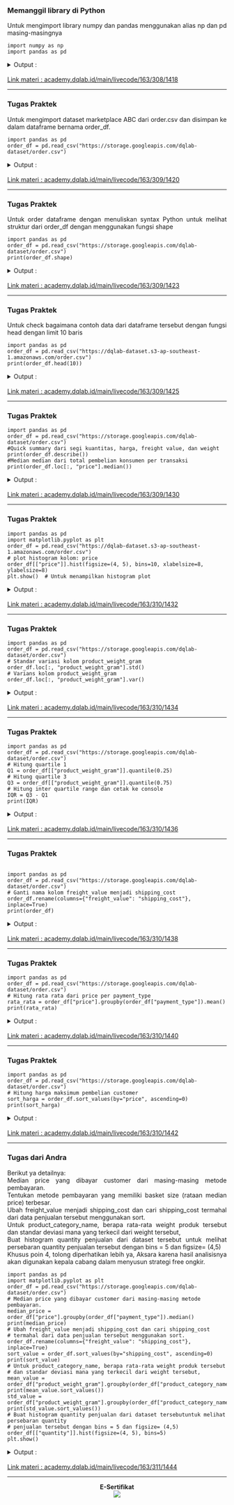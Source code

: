 ### Memanggil library di Python 
<p align="justify"> Untuk mengimport library numpy dan pandas menggunakan alias np dan pd masing-masingnya</p>

```plantuml
import numpy as np
import pandas as pd
```

<details>
<summary markdown="span">Output :</summary>
In [1]: import numpy as np</br>
        import pandas as pd
</details>
</br>
<a href="https://academy.dqlab.id/main/livecode/163/308/1418">Link materi : academy.dqlab.id/main/livecode/163/308/1418</a>

----

### Tugas Praktek 
<p align="justify"> Untuk mengimport dataset marketplace ABC dari order.csv dan disimpan ke dalam dataframe bernama order_df.</p>

```plantuml
import pandas as pd
order_df = pd.read_csv("https://storage.googleapis.com/dqlab-dataset/order.csv")
```

<details>
<summary markdown="span">Output :</summary>
In [1]: </br>
        import pandas as pd</br>
        order_df = pd.read_csv("https://storage.googleapis.com/dqlab-dataset/order.csv")
</details>
</br>
<a href="https://academy.dqlab.id/main/livecode/163/309/1420">Link materi : academy.dqlab.id/main/livecode/163/309/1420</a>

----

### Tugas Praktek 
<p align="justify"> Untuk order dataframe dengan menuliskan syntax Python untuk melihat struktur dari order_df dengan menggunakan fungsi shape</p>

```plantuml
import pandas as pd
order_df = pd.read_csv("https://storage.googleapis.com/dqlab-dataset/order.csv")
print(order_df.shape)
```

<details>
<summary markdown="span">Output :</summary>
(49999, 12)
</details>
</br>
<a href="https://academy.dqlab.id/main/livecode/163/309/1423">Link materi : academy.dqlab.id/main/livecode/163/309/1423</a>

----

### Tugas Praktek 
<p align="justify"> Untuk check bagaimana contoh data dari dataframe tersebut dengan fungsi head dengan limit 10 baris</p>

```plantuml
import pandas as pd
order_df = pd.read_csv("https://dqlab-dataset.s3-ap-southeast-1.amazonaws.com/order.csv")
print(order_df.head(10))
```

<details>
<summary markdown="span">Output :</summary>

|    |                  order_id       | ...|product_weight_gram|
|:--:|                :--              |:--:|   :--           |
| 0 | 2e7a8482f6fb09756ca50c10d7bfc047 | ...|           1800.0|
| 1 |  2e7a8482f6fb09756ca50c10d7bfc047| ...|           1400.0|
| 2 | e5fa5a7210941f7d56d0208e4e071d35 | ...|            700.0|
| 3 | 3b697a20d9e427646d92567910af6d57 | ...|            300.0|
| 4 | 71303d7e93b399f5bcd537d124c0bcfa | ...|            500.0|
| 5 | be5bc2f0da14d8071e2d45451ad119d9 | ...|            400.0|
| 6 | 0a0837a5eee9e7a9ce2b1fa831944d27 | ...|           3100.0|
| 7 | 1ff217aa612f6cd7c4255c9bfe931c8b | ...|            200.0|
| 8 | 22613579f7d11cc59c4347526fc3c79e | ...|            600.0|
| 9 | 356b492aba2d1a7da886e54e0b6212b7 | ...|            610.0|
                           

[10 rows x 12 columns]
</details>
</br>
<a href="https://academy.dqlab.id/main/livecode/163/309/1425">Link materi : academy.dqlab.id/main/livecode/163/309/1425</a>

----

### Tugas Praktek 

```plantuml
import pandas as pd
order_df = pd.read_csv("https://storage.googleapis.com/dqlab-dataset/order.csv")
#Quick summary dari segi kuantitas, harga, freight value, dan weight
print(order_df.describe())
#Median median dari total pembelian konsumen per transaksi
print(order_df.loc[:, "price"].median())
```

<details>
<summary markdown="span">Output :</summary>
        
|      |    quantity |      price  |freight_value  |product_weight_gram|
| :--  |     --:     |   :--:     |   :--:        |   --:     |  
|count | 49999.000000 | 4.999900e+04 |  49999.000000   |      49980.000000|
|mean  |     1.197484 | 2.607784e+06 | 104521.390428   |       2201.830892|
|std   |     0.722262 | 1.388312e+06 |  55179.844962   |       3929.896875|
|min   |     1.000000 | 2.000000e+05 |   9000.000000   |         50.000000|
|25%   |     1.000000 | 1.410500e+06 |  57000.000000   |        300.000000|
|50%   |     1.000000 | 2.610000e+06 | 104000.000000   |        800.000000|
|75%   |     1.000000 | 3.810000e+06 | 152000.000000   |       1850.000000|
|max   |    21.000000 | 5.000000e+06 | 200000.000000   |      40425.000000|

2610000.0
</details>
</br>
<a href="https://academy.dqlab.id/main/livecode/163/309/1430">Link materi : academy.dqlab.id/main/livecode/163/309/1430</a>

----

### Tugas Praktek 

```plantuml
import pandas as pd
import matplotlib.pyplot as plt
order_df = pd.read_csv("https://dqlab-dataset.s3-ap-southeast-1.amazonaws.com/order.csv")
# plot histogram kolom: price
order_df[["price"]].hist(figsize=(4, 5), bins=10, xlabelsize=8, ylabelsize=8)
plt.show()  # Untuk menampilkan histogram plot
```

<details>
<summary markdown="span">Output :</summary>
<img src="https://github.com/yenysyafitry/DQLab-Exploratory-Data-Analysis-with-Python-for-Beginner/blob/main/download.png">
</details>
</br>
<a href="https://academy.dqlab.id/main/livecode/163/310/1432">Link materi : academy.dqlab.id/main/livecode/163/310/1432</a>

----

### Tugas Praktek 

```plantuml
import pandas as pd
order_df = pd.read_csv("https://storage.googleapis.com/dqlab-dataset/order.csv")
# Standar variasi kolom product_weight_gram
order_df.loc[:, "product_weight_gram"].std()
# Varians kolom product_weight_gram
order_df.loc[:, "product_weight_gram"].var()
```

<details>
<summary markdown="span">Output :</summary>
In [1]: </br>
        import pandas as pd</br>
        order_df = pd.read_csv("https://storage.googleapis.com/dqlab-dataset/order.csv")</br>
        # Standar variasi kolom product_weight_gram</br>
        order_df.loc[:, "product_weight_gram"].std()</br>
        # Varians kolom product_weight_gram</br>
        order_df.loc[:, "product_weight_gram"].var()
</details>
</br>
<a href="https://academy.dqlab.id/main/livecode/163/310/1434">Link materi : academy.dqlab.id/main/livecode/163/310/1434</a>

----

### Tugas Praktek 

```plantuml
import pandas as pd
order_df = pd.read_csv("https://storage.googleapis.com/dqlab-dataset/order.csv")
# Hitung quartile 1
Q1 = order_df[["product_weight_gram"]].quantile(0.25)
# Hitung quartile 3
Q3 = order_df[["product_weight_gram"]].quantile(0.75)
# Hitung inter quartile range dan cetak ke console
IQR = Q3 - Q1
print(IQR)
```

<details>
<summary markdown="span">Output :</summary>
product_weight_gram    1550.0</br>
dtype: float64
</details>
</br>
<a href="https://academy.dqlab.id/main/livecode/163/310/1436">Link materi : academy.dqlab.id/main/livecode/163/310/1436</a>

----

### Tugas Praktek 

```plantuml

import pandas as pd
order_df = pd.read_csv("https://storage.googleapis.com/dqlab-dataset/order.csv")
# Ganti nama kolom freight_value menjadi shipping_cost
order_df.rename(columns={"freight_value": "shipping_cost"}, inplace=True)
print(order_df)
```

<details>
<summary markdown="span">Output :</summary>
[49999 rows x 12 columns] 
</details>
</br>
<a href="https://academy.dqlab.id/main/livecode/163/310/1438">Link materi : academy.dqlab.id/main/livecode/163/310/1438</a>

----

### Tugas Praktek 

```plantuml
import pandas as pd
order_df = pd.read_csv("https://storage.googleapis.com/dqlab-dataset/order.csv")
# Hitung rata rata dari price per payment_type
rata_rata = order_df["price"].groupby(order_df["payment_type"]).mean()
print(rata_rata)
```

<details>
<summary markdown="span">Output :</summary>
payment_type</br>
credit card        2.600706e+06</br>
debit card         2.611974e+06</br>
e-wallet           2.598562e+06</br>
virtual account    2.619786e+06</br>
Name: price, dtype: float64
</details>
</br>
<a href="https://academy.dqlab.id/main/livecode/163/310/1440">Link materi : academy.dqlab.id/main/livecode/163/310/1440</a>

----

### Tugas Praktek 

```plantuml
import pandas as pd
order_df = pd.read_csv("https://storage.googleapis.com/dqlab-dataset/order.csv")
# Hitung harga maksimum pembelian customer
sort_harga = order_df.sort_values(by="price", ascending=0)
print(sort_harga)
```

<details>
<summary markdown="span">Output :</summary>

|     |                          order_id|  ... | product_weight_gram|
|:---: |           :---:                 |  :---: |        :---:     |
|37085 | d7b2d3b902441cf3dd12cd125533217d | ...   |            1825.0|
|41958 | 2711089c7fec59d4dc8483e3c6a12fa3 | ...   |             200.0|
|3976  | f343624eab419250ad81f1ce6be22c93 | ...   |             950.0|
|21072 | c8947a583ab9791a5a9d02384cb84302 | ...   |             550.0|
|47074 | f6134169ca6f0cdfbe6458ebb5731613 | ...   |           10600.0|
|22618 | a767765cf25c6fcfd8307499da9205d2 | ...   |             200.0|
|5273  | 10bf9305aa4d5fb3382720adad789a40 | ...   |             200.0|
|34883 | c262a5f352a22159735734b273a4b888 | ...   |             650.0|
|2006  | 1b01e824ff3005e8108c5112f41c219c | ...   |           14600.0|
|11935 | 4ca6a87f196ea892c5abc4e84748fbde | ...    |           3100.0|
|46085 | 6aa1b68888b0cf160c7072009c46ea24 | ...   |             460.0|
|41755 | d0bff47153ef056bb4f884a2ec2f0691 | ...   |             800.0|
|3590  | d5a2a83ddd838aa8ea9297e7d3c773fb | ...   |             405.0|
|45800 | 7f2646b3858bd8c12613670a0da91593 | ...   |            1350.0|
|27763 | 8031adfac87d3fb5ff7b41a0342aae74 | ...   |             117.0|
|29265 | e2e62108a0daf44573986d823484239a | ...   |            1300.0|
|9109  | 86f18e8bfc05ddce85ea8e1146eac6ee | ...   |            1383.0|
|34638 | d7068745ac2b7e09a164d2a6791838e6|  ...   |            9950.0|
|8871  | d899e6d4576891e29d5a9d3f1867c6e1 | ...   |            1032.0|
|29233 | b2f924dadc7d30518a67a2c8598df64e|  ...   |            3100.0|
|8470  | 0af646de6e8d7191b1020ec0a5defcee | ...   |            1200.0|
|4913 |  c27815f7e3dd0b926b58552628481575 | ...   |            9250.0|
|48128|  387016f36a926f6d861f812a8aeccffb | ...  |             3008.0|
|26167 | 0fcb1e2570afc2d20d3e369a90a39f94 | ...   |             250.0|
|7000  | 5762165bd52d70f5a54d4cfe067fe5fd | ...   |             275.0|
|12344 | 0ecbb908b4b062b189e1723ef9a836e2 | ...   |            6700.0|
|41435 | 8f81a4191bcbef23cdd139470cb50dda | ...   |            3900.0|
|21832 | c5f692a4e47f015faa3f8a9b9d36aa03 | ...   |             150.0|
|10359 | 385bc274c4cbac59c0bb866c770588dc | ...   |             114.0|
|3979  | f86b24a45dc34d1b7fcdeb817bf503da | ...   |           10075.0|
|...    |                             ... | ...    |              ...|
|18925 | 468459668c11750c4d0a52b54045bf48 | ...    |            600.0|
|39733 | 1857ec1a182661136fe7584592437d51 | ...    |            925.0|
|28692 | 6649a190e9151aac8d553a45875d4b5e | ...    |            200.0|
|8895  | 1887b26eba419ce20f6fe34a6f88e80a | ...    |           3500.0|
|43479 | ab1a06760db3f8bd369582042ab2cf03 | ...   |             900.0|
|8617  | fb14d0b924669f4fedd4109bbbfbb736 | ...   |            1383.0|
|2122  | 77857b5f4745e31dcc0626a9326f6543 | ...   |           17200.0|
|4661  | d2c2a40d9d3d9479b0784a08930ebc75 | ...   |            6050.0|
|26336 | 0301ec492e902f2630234df285fa2a1b | ...   |             900.0|
|6791  | 8908c3c6b8591a4d779bc5a4abf4f951  |...   |             900.0|
|13504 | d3d5d98dda9bb549d81a9b4b9e404bc2 | ...    |            600.0|
|27080|  2e77e95ff07f298805637dfde7da4b4a | ...    |           8050.0|
|31174 | 9a0a6c39b6be7e1b0f796b6005d52ac4 | ...    |            160.0|
|18005 | f30e9b83b1b7557b48c20dc8cf2e383f | ...    |           1000.0|
|25105 | d4bc55bf7aa33f5d5d8b6b53d1e2eb8f | ...    |            417.0|
|46752 | 0e19aa2216bf89063fdd8849774aea19|  ...    |            200.0|
|9004  | 3462b9aa946649acaf4dbd05d3d61269 | ...    |           6550.0|
|47671 | a3c3508e603e9411b2b69972993bd079 | ...   |             525.0|
|22607 | 8d74231228bdbc2e89fc0125abfc1c87 | ...    |            536.0|
|8212  | 605a65763ded48a0db12fde2b0106a9b | ...    |           6400.0|
|22069 | 12d34cd89b0be0896cfecdbd41f5e952 | ...    |            600.0|
|41915  |1c8166cad99e5856dfb7d622902c623c | ...    |            500.0|
|42520|  b14b52f3d9077665df2361f007c8e6ec | ...    |            150.0|
|6850 |  faaf6a860e3ad876765787c9e1a93464 | ...    |            200.0|
|42025|  36cdcd48e9697951eef9c32ef39dc9f3 | ...    |            550.0|
|33786|  0d9e86e02c1a823b20c03ea29d616607 | ...    |           7550.0|
|42166 | 54220fcc516cabe9ec84b210c0765ef2 | ... |              1100.0|
|31745 | 59a19c83ff825948739dd1601cc107b6 | ...  |              550.0|
|42452|  9960ee97c2f8d801a200a01893b3942f|  ...  |             6663.0|
|11939 | 64619901c45fba79638d666058bf6be6|  ...  |              200.0|

[49999 rows x 12 columns]
</details>
</br>
<a href="https://academy.dqlab.id/main/livecode/163/310/1442">Link materi : academy.dqlab.id/main/livecode/163/310/1442</a>

----

### Tugas dari Andra 
<p align="justify"> Berikut ya detailnya:</br>
Median price yang dibayar customer dari masing-masing metode pembayaran.</br>
Tentukan metode pembayaran yang memiliki basket size (rataan median price) terbesar.</br>
Ubah freight_value menjadi shipping_cost dan cari shipping_cost termahal dari data penjualan tersebut menggunakan sort.</br>
Untuk product_category_name, berapa rata-rata weight produk tersebut dan standar deviasi mana yang terkecil dari weight tersebut,</br>
Buat histogram quantity penjualan dari dataset tersebut untuk melihat persebaran quantity penjualan tersebut dengan bins = 5 dan figsize= (4,5)</br>
Khusus poin 4, tolong diperhatikan lebih ya, Aksara karena hasil analisisnya akan digunakan kepala cabang dalam menyusun strategi free ongkir.</p>

```plantuml
import pandas as pd
import matplotlib.pyplot as plt
order_df = pd.read_csv("https://storage.googleapis.com/dqlab-dataset/order.csv")
# Median price yang dibayar customer dari masing-masing metode pembayaran.
median_price = order_df["price"].groupby(order_df["payment_type"]).median()
print(median_price)
# Ubah freight_value menjadi shipping_cost dan cari shipping_cost
# termahal dari data penjualan tersebut menggunakan sort.
order_df.rename(columns={"freight_value": "shipping_cost"}, inplace=True)
sort_value = order_df.sort_values(by="shipping_cost", ascending=0)
print(sort_value)
# Untuk product_category_name, berapa rata-rata weight produk tersebut
# dan standar deviasi mana yang terkecil dari weight tersebut,
mean_value = order_df["product_weight_gram"].groupby(order_df["product_category_name"]).mean()
print(mean_value.sort_values())
std_value = order_df["product_weight_gram"].groupby(order_df["product_category_name"]).std()
print(std_value.sort_values())
# Buat histogram quantity penjualan dari dataset tersebutuntuk melihat persebaran quantity
# penjualan tersebut dengan bins = 5 dan figsize= (4,5)
order_df[["quantity"]].hist(figsize=(4, 5), bins=5)
plt.show()
```

<details>
<summary markdown="span">Output :</summary>
<img src="https://github.com/yenysyafitry/DQLab-Exploratory-Data-Analysis-with-Python-for-Beginner/blob/main/download (1).png">
</details>
</br>
<a href="https://academy.dqlab.id/main/livecode/163/311/1444">Link materi : academy.dqlab.id/main/livecode/163/311/1444</a>

----


<p align="center"><b>E-Sertifikat </b></br><img src="https://github.com/yenysyafitry/DQLab-Exploratory-Data-Analysis-with-Python-for-Beginner/blob/main/e-sertifikat.jpg"></p>
